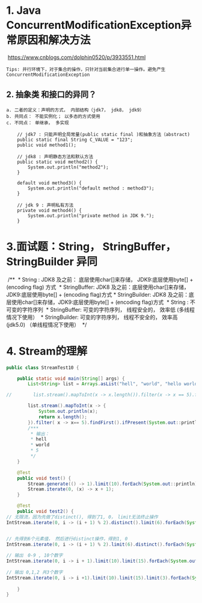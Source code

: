 # 1. Java ConcurrentModificationException异常原因和解决方法

​    https://www.cnblogs.com/dolphin0520/p/3933551.html
​    

    Tips: 并行环境下，对于集合的操作，只针对当前集合进行单一操作。避免产生ConcurrentModificationException

## 2. 抽象类 和接口的异同？

    a. 二者的定义：声明的方式， 内部结构（jdk7， jdk8， jdk9）
    b. 共同点： 不能实例化； 以多态的方式使用
    c. 不同点： 单继承， 多实现
    
        // jdk7 : 只能声明全局常量(public static final )和抽象方法（abstract)
        public static final String C_VALUE = "123";
        public void method1();
    
        // jdk8 : 声明静态方法和默认方法
        public static void method2() {
            System.out.println("method2");
        }
    
        default void method3() {
            System.out.println("default method : method3");
        }
    
        // jdk 9 : 声明私有方法
        private void method4() {
            System.out.println("private method in JDK 9.");
        }
# 3.面试题：String， StringBuffer， StringBuilder 异同

​    /**
​      * String : JDK8 及之前： 底层使用char[]来存储， JDK9:底层使用byte[] + (encoding flag) 方式
​      * StringBuffer: JDK8 及之前：底层使用char[]来存储，JDK9:底层使用byte[] + (encoding flag)方式
​      * StringBuilder: JDK8 及之前：底层使用char[]来存储，JDK9:底层使用byte[] + (encoding flag)方式
​      * String : 不可变的字符序列
​      * StringBuffer: 可变的字符序列， 线程安全的， 效率低 (多线程情况下使用）
​      * StringBuilder: 可变的字符序列， 线程不安全的， 效率高(jdk5.0) （单线程情况下使用）
​      */
​      

#  4. Stream的理解

 

```java
public class StreamTest10 {

    public static void main(String[] args) {
        List<String> list = Arrays.asList("hell", "world", "hello world");

//        list.stream().mapToInt(x -> x.length()).filter(x -> x == 5).findFirst().ifPresent(System.out::println);

        list.stream().mapToInt(x -> {
            System.out.println(x);
            return x.length();
        }).filter( x -> x== 5).findFirst().ifPresent(System.out::println);
        /*** 
         * 输出：　
         * hell
         * world
         * 5
         */
    }

    @Test
    public void test() {
        Stream.generate(() -> 1).limit(10).forEach(System.out::println);
        Stream.iterate(0, (x) -> x + 1);
    }

    @Test
    public void test2() {
// 无限流，因为先做了distinct(), 得到了1, 0，　limit无法终止操作
IntStream.iterate(0, i -> (i + 1) % 2).distinct().limit(6).forEach(System.out::println);


// 先得到6个元素值，　然后进行distinct操作，得到1, 0
IntStream.iterate(0, i -> (i + 1) % 2).limit(6).distinct().forEach(System.out::println);
        
// 输出　0-9 , 10个数字
IntStream.iterate(0, i -> i + 1).limit(10).limit(15).forEach(System.out::println);
        
// 输出 0,1,2 共3个数字
IntStream.iterate(0, i -> i +1).limit(10).limit(15).limit(3).forEach(System.out::println);
        
    }
}
```